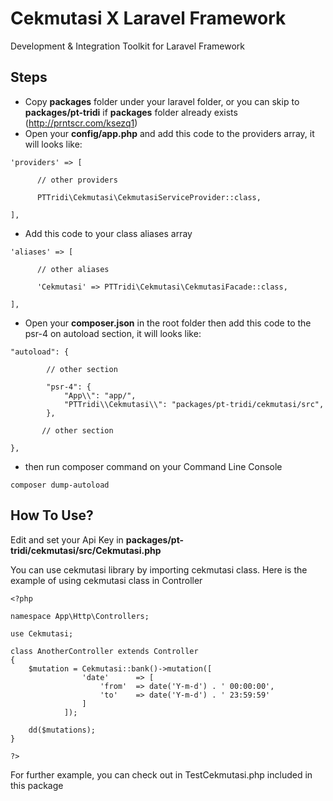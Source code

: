 # Cekmutasi X Laravel Framework
Development &amp; Integration Toolkit for Laravel Framework

## Steps
- Copy **packages** folder under your laravel folder, or you can skip to **packages/pt-tridi** if **packages** folder already exists (http://prntscr.com/ksezq1)
- Open your **config/app.php** and add this code to the providers array, it will looks like:

<pre><code>'providers' =&gt; [

      // other providers

      PTTridi\Cekmutasi\CekmutasiServiceProvider::class,

],</code></pre>

- Add this code to your class aliases array

<pre><code>'aliases' =&gt; [

      // other aliases

      'Cekmutasi' => PTTridi\Cekmutasi\CekmutasiFacade::class,

],</code></pre>

- Open your **composer.json** in the root folder then add this code to the psr-4 on autoload section, it will looks like:

<pre><code>&quot;autoload&quot;: {

        // other section
        
        &quot;psr-4&quot;: {
            &quot;App\\&quot;: &quot;app/&quot;,
            &quot;PTTridi\\Cekmutasi\\&quot;: &quot;packages/pt-tridi/cekmutasi/src&quot;,
        },
        
       // other section
       
},</code></pre>

- then run composer command on your Command Line Console

<pre><code>composer dump-autoload</code></pre>

## How To Use?

Edit and set your Api Key in **packages/pt-tridi/cekmutasi/src/Cekmutasi.php**

You can use cekmutasi library by importing cekmutasi class. Here is the example of using cekmutasi class in Controller

<pre><code>&#x3C;?php

namespace App\Http\Controllers;

use Cekmutasi;

class AnotherController extends Controller
{
    $mutation = Cekmutasi::bank()-&#x3E;mutation([
				'date'		=&gt; [
					'from'	=&gt; date('Y-m-d') . ' 00:00:00',
					'to'	=&gt; date('Y-m-d') . ' 23:59:59'
				]
			]);

    dd($mutations);
}

?&#x3E;</code></pre>

For further example, you can check out in TestCekmutasi.php included in this package

